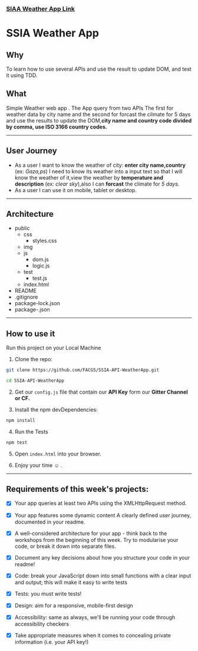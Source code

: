 ### **[SIAA Weather App Link](https://facg5.github.io/SSIA-API-WeatherApp/public/index.html)**

# **SSIA Weather App**
## **Why**

To learn how to use several APIs and use the result to update DOM, and test it using TDD.

## **What**

Simple Weather web app . The App query from two APIs The first for weather data by city name and the second for forcast the cilmate for 5 days and use the results to update the DOM,**city name and country code divided by comma, use ISO 3166 country codes.**
___

## **User Journey**
* As a user I want to know the weather of city: **enter city name,country** (ex: *Gaza,ps*) I need to know its weather into a input text so that I will know the weather of it,view the weather by **temperature and description** (ex: *clear sky*),also I can **forcast** the climate for *5 days*.
* As a user I can use it on mobile, tablet or desktop.
___

## **Architecture**

* public
  * css
    * styles.css
  * img
  * js
    * dom.js
    * logic.js
  * test
    * test.js
  * index.html
* README
* .gitignore 
* package-lock.json
* package-.json
---------
## **How to use it**

Run this project on your Local Machine

1. Clone the repo:

```sh
git clone https://github.com/FACG5/SSIA-API-WeatherApp.git 
```
```sh
cd SSIA-API-WeatherApp
```
2. Get our ```config.js``` file that contain our **API Key** form our **Gitter Channel or CF.**

3. Install the npm devDependencies:

```sh
npm install
```

4. Run the Tests
```sh
npm test
```
5. Open ```index.html``` into your browser.

6. Enjoy your time :relaxed: . 

---

## **Requirements of this week's projects:**
- [x] Your app queries at least two APIs using the XMLHttpRequest method.
- [x] Your app features some dynamic content
A clearly defined user journey, documented in your readme.

- [x] A well-considered architecture for your app - think back to the workshops from the beginning of this week. Try to modularise your code, or break it down into separate files.
- [x] Document any key decisions about how you structure your code in your readme!
- [x] Code: break your JavaScript down into small functions with a clear input and output; this will make it easy to write tests
- [x] Tests: you must write tests!
- [x] Design: aim for a responsive, mobile-first design
- [x] Accessibility: same as always, we'll be running your code through accessibility checkers
- [x] Take appropriate measures when it comes to concealing private information (i.e. your API key!)
